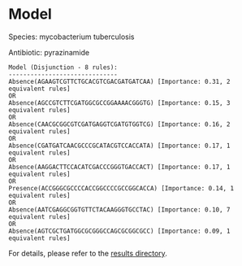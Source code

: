 
# Model

Species: mycobacterium tuberculosis

Antibiotic: pyrazinamide

```
Model (Disjunction - 8 rules):
------------------------------
Absence(AGAAGTCGTTCTGCACGTCGACGATGATCAA) [Importance: 0.31, 2 equivalent rules]
OR
Absence(AGCCGTCTTCGATGGCGCCGGAAAACGGGTG) [Importance: 0.15, 3 equivalent rules]
OR
Absence(CAACGCGGCGTCGATGAGGTCGATGTGGTCG) [Importance: 0.16, 2 equivalent rules]
OR
Absence(CGATGATCAACGCCCGCATACGTCCACCATA) [Importance: 0.17, 1 equivalent rules]
OR
Absence(AAGGACTTCCACATCGACCCGGGTGACCACT) [Importance: 0.17, 1 equivalent rules]
OR
Presence(ACCGGGCGCCCCACCGGCCCCGCCGGCACCA) [Importance: 0.14, 1 equivalent rules]
OR
Absence(AATCGAGGCGGTGTTCTACAAGGGTGCCTAC) [Importance: 0.10, 7 equivalent rules]
OR
Absence(AGTCGCTGATGGCGCGGGCCAGCGCGGCGCC) [Importance: 0.09, 1 equivalent rules]

```

For details, please refer to the [results directory](../../../../../results/scm_b/mycobacterium+tuberculosis/pyrazinamide/repeat_5/).

